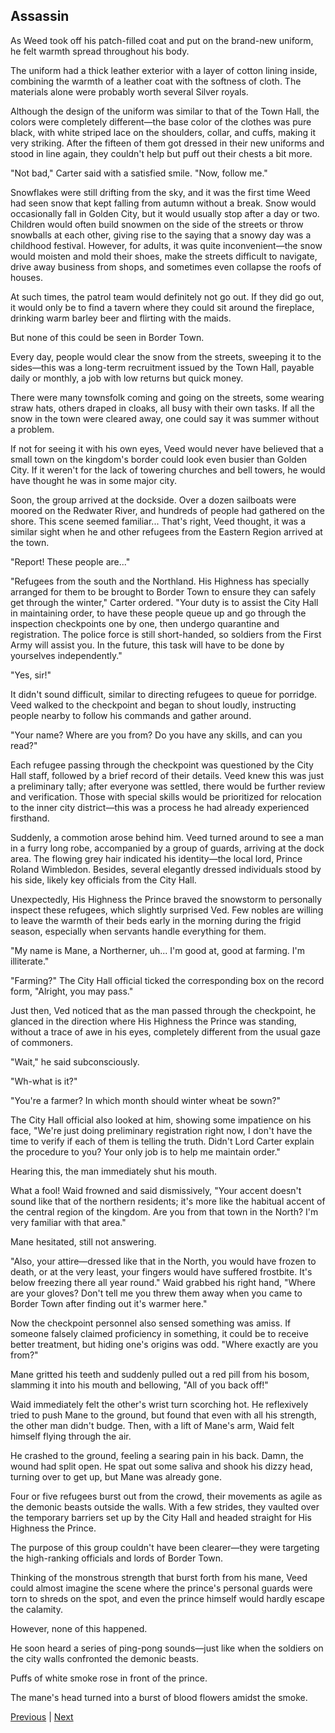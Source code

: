 ## Assassin
As Weed took off his patch-filled coat and put on the brand-new uniform, he felt warmth spread throughout his body.

The uniform had a thick leather exterior with a layer of cotton lining inside, combining the warmth of a leather coat with the softness of cloth. The materials alone were probably worth several Silver royals.

Although the design of the uniform was similar to that of the Town Hall, the colors were completely different—the base color of the clothes was pure black, with white striped lace on the shoulders, collar, and cuffs, making it very striking. After the fifteen of them got dressed in their new uniforms and stood in line again, they couldn't help but puff out their chests a bit more.

"Not bad," Carter said with a satisfied smile. "Now, follow me."

Snowflakes were still drifting from the sky, and it was the first time Weed had seen snow that kept falling from autumn without a break. Snow would occasionally fall in Golden City, but it would usually stop after a day or two. Children would often build snowmen on the side of the streets or throw snowballs at each other, giving rise to the saying that a snowy day was a childhood festival. However, for adults, it was quite inconvenient—the snow would moisten and mold their shoes, make the streets difficult to navigate, drive away business from shops, and sometimes even collapse the roofs of houses.

At such times, the patrol team would definitely not go out. If they did go out, it would only be to find a tavern where they could sit around the fireplace, drinking warm barley beer and flirting with the maids.

But none of this could be seen in Border Town.

Every day, people would clear the snow from the streets, sweeping it to the sides—this was a long-term recruitment issued by the Town Hall, payable daily or monthly, a job with low returns but quick money.

There were many townsfolk coming and going on the streets, some wearing straw hats, others draped in cloaks, all busy with their own tasks. If all the snow in the town were cleared away, one could say it was summer without a problem.



If not for seeing it with his own eyes, Veed would never have believed that a small town on the kingdom's border could look even busier than Golden City. If it weren't for the lack of towering churches and bell towers, he would have thought he was in some major city.



Soon, the group arrived at the dockside. Over a dozen sailboats were moored on the Redwater River, and hundreds of people had gathered on the shore. This scene seemed familiar... That's right, Veed thought, it was a similar sight when he and other refugees from the Eastern Region arrived at the town.



"Report! These people are..."



"Refugees from the south and the Northland. His Highness has specially arranged for them to be brought to Border Town to ensure they can safely get through the winter," Carter ordered. "Your duty is to assist the City Hall in maintaining order, to have these people queue up and go through the inspection checkpoints one by one, then undergo quarantine and registration. The police force is still short-handed, so soldiers from the First Army will assist you. In the future, this task will have to be done by yourselves independently."



"Yes, sir!"



It didn't sound difficult, similar to directing refugees to queue for porridge. Veed walked to the checkpoint and began to shout loudly, instructing people nearby to follow his commands and gather around.



"Your name? Where are you from? Do you have any skills, and can you read?"



Each refugee passing through the checkpoint was questioned by the City Hall staff, followed by a brief record of their details. Veed knew this was just a preliminary tally; after everyone was settled, there would be further review and verification. Those with special skills would be prioritized for relocation to the inner city district—this was a process he had already experienced firsthand.



Suddenly, a commotion arose behind him. Veed turned around to see a man in a furry long robe, accompanied by a group of guards, arriving at the dock area. The flowing grey hair indicated his identity—the local lord, Prince Roland Wimbledon. Besides, several elegantly dressed individuals stood by his side, likely key officials from the City Hall.



Unexpectedly, His Highness the Prince braved the snowstorm to personally inspect these refugees, which slightly surprised Ved. Few nobles are willing to leave the warmth of their beds early in the morning during the frigid season, especially when servants handle everything for them.

"My name is Mane, a Northerner, uh... I'm good at, good at farming. I'm illiterate."

"Farming?" The City Hall official ticked the corresponding box on the record form, "Alright, you may pass."

Just then, Ved noticed that as the man passed through the checkpoint, he glanced in the direction where His Highness the Prince was standing, without a trace of awe in his eyes, completely different from the usual gaze of commoners.

"Wait," he said subconsciously.

"Wh-what is it?"

"You're a farmer? In which month should winter wheat be sown?"

The City Hall official also looked at him, showing some impatience on his face, "We're just doing preliminary registration right now, I don't have the time to verify if each of them is telling the truth. Didn't Lord Carter explain the procedure to you? Your only job is to help me maintain order."

Hearing this, the man immediately shut his mouth.



What a fool! Waid frowned and said dismissively, "Your accent doesn't sound like that of the northern residents; it's more like the habitual accent of the central region of the kingdom. Are you from that town in the North? I'm very familiar with that area."

Mane hesitated, still not answering.

"Also, your attire—dressed like that in the North, you would have frozen to death, or at the very least, your fingers would have suffered frostbite. It's below freezing there all year round." Waid grabbed his right hand, "Where are your gloves? Don't tell me you threw them away when you came to Border Town after finding out it's warmer here."

Now the checkpoint personnel also sensed something was amiss. If someone falsely claimed proficiency in something, it could be to receive better treatment, but hiding one's origins was odd. "Where exactly are you from?"

Mane gritted his teeth and suddenly pulled out a red pill from his bosom, slamming it into his mouth and bellowing, "All of you back off!"

Waid immediately felt the other's wrist turn scorching hot. He reflexively tried to push Mane to the ground, but found that even with all his strength, the other man didn't budge. Then, with a lift of Mane's arm, Waid felt himself flying through the air.

He crashed to the ground, feeling a searing pain in his back. Damn, the wound had split open. He spat out some saliva and shook his dizzy head, turning over to get up, but Mane was already gone.

Four or five refugees burst out from the crowd, their movements as agile as the demonic beasts outside the walls. With a few strides, they vaulted over the temporary barriers set up by the City Hall and headed straight for His Highness the Prince.

The purpose of this group couldn't have been clearer—they were targeting the high-ranking officials and lords of Border Town.



Thinking of the monstrous strength that burst forth from his mane, Veed could almost imagine the scene where the prince's personal guards were torn to shreds on the spot, and even the prince himself would hardly escape the calamity. 



However, none of this happened. 



He soon heard a series of ping-pong sounds—just like when the soldiers on the city walls confronted the demonic beasts. 



Puffs of white smoke rose in front of the prince. 



The mane's head turned into a burst of blood flowers amidst the smoke.





[Previous](CH0338.md) | [Next](CH0340.md)
